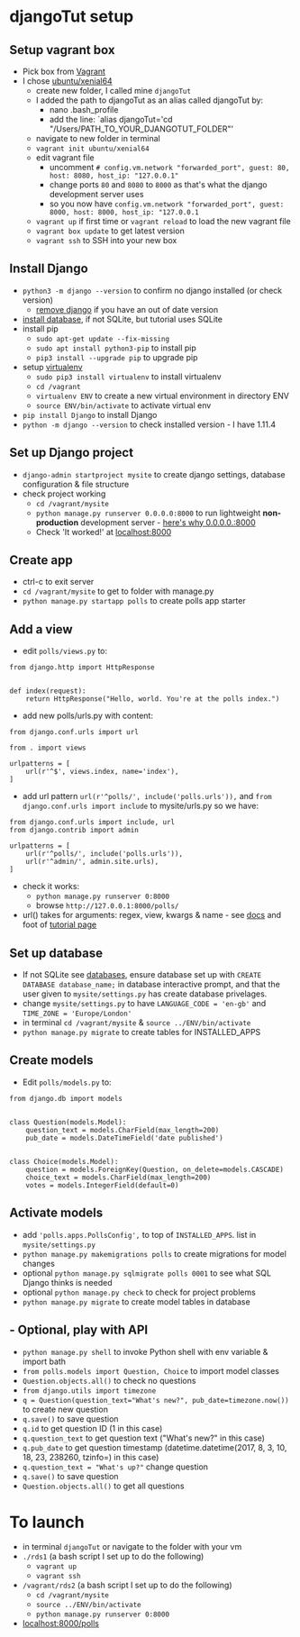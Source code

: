 # djangoTut setup

## Setup vagrant box
- Pick box from [Vagrant](https://app.vagrantup.com/boxes/)
- I chose [ubuntu/xenial64](https://app.vagrantup.com/ubuntu/boxes/xenial64)
  - create new folder, I called mine `djangoTut`
  - I added the path to djangoTut as an alias called djangoTut by:
    - nano .bash_profile
    - add the line: `alias djangoTut='cd "/Users/PATH_TO_YOUR_DJANGOTUT_FOLDER"'
  - navigate to new folder in terminal
  - `vagrant init ubuntu/xenial64`
  - edit vagrant file
    - uncomment `# config.vm.network "forwarded_port", guest: 80, host: 8080, host_ip: "127.0.0.1"
`
    - change ports `80` and `8080` to `8000` as that's what the django development server uses
    - so you now have `config.vm.network "forwarded_port", guest: 8000, host: 8000, host_ip: "127.0.0.1`
  - `vagrant up` if first time or `vagrant reload` to load the new vagrant file
  - `vagrant box update` to get latest version
  - `vagrant ssh` to SSH into your new box
  
## Install Django
- `python3 -m django --version` to confirm no django installed (or check version)
  - [remove django](https://docs.djangoproject.com/en/1.11/topics/install/#removing-old-versions-of-django) if you have an out of date version
- [install database](https://docs.djangoproject.com/en/1.11/topics/install/#database-installation), if not SQLite, but tutorial uses SQLite
- install pip
  - `sudo apt-get update --fix-missing` 
  - `sudo apt install python3-pip` to install pip
  - `pip3 install --upgrade pip` to upgrade pip
- setup [virtualenv](https://virtualenv.pypa.io/en/stable/)
  - `sudo pip3 install virtualenv` to install virtualenv
  - `cd /vagrant`
  - `virtualenv ENV` to create a new virtual environment in directory ENV
  - `source ENV/bin/activate` to activate virtual env
- `pip install Django` to install Django
- `python -m django --version` to check installed version - I have 1.11.4
  
## Set up Django project
- `django-admin startproject mysite` to create django settings, database configuration & file structure
- check project working
  - `cd /vagrant/mysite`
  - `python manage.py runserver 0.0.0.0:8000` to run lightweight **non-production** development server - [here's why 0.0.0.0.:8000](https://stackoverflow.com/questions/33129651/access-web-server-on-virtualbox-vagrant-machine-from-host-browser)
  - Check 'It worked!' at [localhost:8000](http://localhost:8000/)
  
## Create app
- ctrl-c to exit server
- `cd /vagrant/mysite` to get to folder with manage.py
- `python manage.py startapp polls` to create polls app starter

## Add a view
- edit `polls/views.py` to: 
```
from django.http import HttpResponse


def index(request):
    return HttpResponse("Hello, world. You're at the polls index.")
```
- add new polls/urls.py with content: 
```
from django.conf.urls import url

from . import views

urlpatterns = [
    url(r'^$', views.index, name='index'),
]
```  
- add url pattern `url(r'^polls/', include('polls.urls')),` and `from django.conf.urls import include` to mysite/urls.py so we have:
```
from django.conf.urls import include, url
from django.contrib import admin

urlpatterns = [
    url(r'^polls/', include('polls.urls')),
    url(r'^admin/', admin.site.urls),
]
```
- check it works:
  - `python manage.py runserver 0:8000`
  - browse `http://127.0.0.1:8000/polls/`
- url() takes for arguments: regex, view, kwargs & name - see [docs](https://docs.djangoproject.com/en/1.11/ref/urls/#url) and foot of [tutorial page](https://docs.djangoproject.com/en/1.11/intro/tutorial01/)

## Set up database
- If not SQLite see [databases](https://docs.djangoproject.com/en/1.11/ref/settings/#std:setting-DATABASES), ensure database set up with `CREATE DATABASE database_name;` in database interactive prompt, and that the user given to `mysite/settings.py` has create database privelages.
- change `mysite/settings.py` to have `LANGUAGE_CODE = 'en-gb'` and `TIME_ZONE = 'Europe/London'`
- in terminal `cd /vagrant/mysite` & `source ../ENV/bin/activate`
- `python manage.py migrate` to create tables for INSTALLED_APPS

## Create models
- Edit `polls/models.py` to:
```
from django.db import models


class Question(models.Model):
    question_text = models.CharField(max_length=200)
    pub_date = models.DateTimeField('date published')


class Choice(models.Model):
    question = models.ForeignKey(Question, on_delete=models.CASCADE)
    choice_text = models.CharField(max_length=200)
    votes = models.IntegerField(default=0)
```

## Activate models
- add `'polls.apps.PollsConfig',` to top of `INSTALLED_APPS`. list in `mysite/settings.py`
- `python manage.py makemigrations polls` to create migrations for model changes
- optional `python manage.py sqlmigrate polls 0001` to see what SQL Django thinks is needed
- optional `python manage.py check` to check for project problems
- `python manage.py migrate` to create model tables in database

## - Optional, play with API
- `python manage.py shell` to invoke Python shell with env variable & import bath
- `from polls.models import Question, Choice` to import model classes
- `Question.objects.all()` to check no questions
- `from django.utils import timezone`
- `q = Question(question_text="What's new?", pub_date=timezone.now())` to create new question
- `q.save()` to save question
- `q.id` to get question ID (1 in this case)
- `q.question_text` to get question text ("What's new?" in this case)
- `q.pub_date` to get question timestamp (datetime.datetime(2017, 8, 3, 10, 18, 23, 238260, tzinfo=<UTC>) in this case)
- `q.question_text = "What's up?"` change question
- `q.save()` to save question
- `Question.objects.all()` to get all questions



# To launch
- in terminal `djangoTut` or navigate to the folder with your vm
- `./rds1` (a bash script I set up to do the following)
  - `vagrant up`
  - `vagrant ssh`
- `/vagrant/rds2` (a bash script I set up to do the following)
  - `cd /vagrant/mysite`
  - `source ../ENV/bin/activate`
  - `python manage.py runserver 0:8000`
- [localhost:8000/polls](http://localhost:8000/polls)